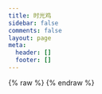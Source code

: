 ```yaml
---
title: 时光鸡
sidebar: false
comments: false
layout: page
meta:
  header: []
  footer: []
---
```


<script src="https://libs.baidu.com/jquery/2.0.0/jquery.min.js"></script>
<body>
<script src="https://cdn.jsdelivr.net/npm/jquery@3.4/dist/jquery.min.js"></script>
{% raw %}
<script>
  var img="https://cdn.jsdelivr.net/gh/Linhk1606/blog-cdn@master/img/avatar.jpg";
  var appID="tIOCOkWhENwNnhYNcbh4Ds38-MdYXbMMI";
  var appKEY="9yaUKqQc9oKDFSIv6fi9u6G6";
  var per="10";
  var username="Linhk1606";
  var placeholder1="仅管理员可以在此吐槽哦~";
</script>
{% endraw %}
<div id="lazy"></div>
<div id="artitalk"></div>
<script type="text/javascript" src="https://unpkg.com/artitalk"></script>
</body>

